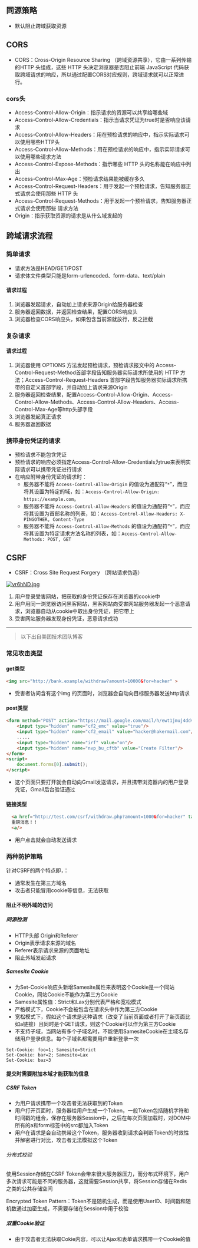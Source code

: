 ## 同源策略

- 默认阻止跨域获取资源

## CORS

- CORS：Cross-Origin Resource Sharing （跨域资源共享），它由一系列传输的HTTP 头组成，这些 HTTP 头决定浏览器是否阻止前端 JavaScript 代码获取跨域请求的响应，所以通过配置CORS对应规则，跨域请求就可以正常进行。

### cors头

- Access-Control-Allow-Origin：指示请求的资源可以共享给哪些域
- Access-Control-Allow-Credentials：指示当请求凭证为true时是否响应该请求
- Access-Control-Allow-Headers：用在预检请求的响应中，指示实际请求可以使用哪些HTTP头
- Access-Control-Allow-Methods：用在预检请求的响应中，指示实际请求可以使用哪些请求方法
- Access-Control-Expose-Methods：指示哪些 HTTP 头的名称能在响应中列出
- Access-Control-Max-Age：预检请求结果能被缓存多久
- Access-Control-Request-Headers：用于发起一个预检请求，告知服务器正式请求会使用那些 HTTP 头
- Access-Control-Request-Methods：用于发起一个预检请求，告知服务器正式请求会使用那些 请求方法
- Origin：指示获取资源的请求是从什么域发起的

## 跨域请求流程

### 简单请求

- 请求方法是HEAD/GET/POST
- 请求体文件类型只能是form-urlencoded、form-data、text/plain

#### 请求过程

1. 浏览器发起请求，自动加上请求来源Origin给服务器检查
2. 服务器返回数据，并返回检查结果，配置CORS响应头
3. 浏览器检查CORS响应头，如果包含当前源就放行，反之拦截

### 复杂请求

#### 请求过程

1. 浏览器使用 OPTIONS 方法发起预检请求，预检请求报文中的 Access-Control-Request-Method首部字段告知服务器实际请求所使用的 HTTP 方法；Access-Control-Request-Headers 首部字段告知服务器实际请求所携带的自定义首部字段，并自动加上请求来源Origin
2. 服务器返回检查结果，配置Access-Control-Allow-Origin、Access-Control-Allow-Methods、Access-Control-Allow-Headers、Access-Control-Max-Age等http头部字段
3. 浏览器发起真正请求
4. 服务器返回数据

### 携带身份凭证的请求

- 预检请求不能包含凭证
- 预检请求的响应必须指定Access-Control-Allow-Credentials为true来表明实际请求可以携带凭证进行请求
- 在响应附带身份凭证的请求时：
  - 服务器不能将 `Access-Control-Allow-Origin` 的值设为通配符“`*`”，而应将其设置为特定的域，如：`Access-Control-Allow-Origin: https://example.com`。
  - 服务器不能将 `Access-Control-Allow-Headers` 的值设为通配符“`*`”，而应将其设置为首部名称的列表，如：`Access-Control-Allow-Headers: X-PINGOTHER, Content-Type`
  - 服务器不能将 `Access-Control-Allow-Methods` 的值设为通配符“`*`”，而应将其设置为特定请求方法名称的列表，如：`Access-Control-Allow-Methods: POST, GET`

## CSRF

- CSRF：Cross Site Request Forgery （跨站请求伪造）

[![vr6hND.jpg](https://s1.ax1x.com/2022/08/19/vr6hND.jpg)](https://imgse.com/i/vr6hND)

1. 用户登录受害网站，把获取的身份凭证保存在浏览器的cookie中
2. 用户用同一浏览器访问黑客网站，黑客网站向受害网站服务器发起一个恶意请求，浏览器自动从cookie中取出身份凭证，把它带上
3. 受害网站服务器发现身份凭证，恶意请求成功

***

> 以下出自美团技术团队博客

[前端安全系列（二）：如何防止CSRF攻击？]: https://tech.meituan.com/2018/10/11/fe-security-csrf.html

### 常见攻击类型

#### get类型

```html
<img src="http://bank.example/withdraw?amount=10000&for=hacker" > 
```

- 受害者访问含有这个img 的页面时，浏览器会自动向目标服务器发送http请求

#### post类型

```html
<form method="POST" action="https://mail.google.com/mail/h/ewt1jmuj4ddv/?v=prf" enctype="multipart/form-data"> 
    <input type="hidden" name="cf2_emc" value="true"/> 
    <input type="hidden" name="cf2_email" value="hacker@hakermail.com"/> 
    .....
    <input type="hidden" name="irf" value="on"/> 
    <input type="hidden" name="nvp_bu_cftb" value="Create Filter"/> 
</form> 
<script> 
    document.forms[0].submit();
</script>
```

- 这个页面只要打开就会自动向Gmail发送请求，并且携带浏览器内的用户登录凭证，Gmail后台验证通过

#### 链接类型

```html
  <a href="http://test.com/csrf/withdraw.php?amount=1000&for=hacker" taget="_blank">
  重磅消息！！
  <a/>
```

- 用户点击就会自动发送请求

### 两种防护策略

针对CSRF的两个特点即，：

- 通常发生在第三方域名
- 攻击者只能冒用cookie等信息，无法获取

#### 阻止不明外域的访问

##### 同源检测

- HTTP头部 Origin和Referer
- Origin表示请求来源的域名
- Referer表示请求来源的页面地址
- 阻止外域发起请求

##### Samesite Cookie

- 为Set-Cookie响应头新增Samesite属性来表明这个Cookie是一个同站Cookie，同站Cookie不能作为第三方Cookie
- Samesite属性值：Strict和Lax分别代表严格和宽松模式
- 严格模式下，Cookie不会被包含在请求头中作为第三方Cookie
- 宽松模式下，假如这个请求是这种请求（改变了当前页面或者打开了新页面比如a链接）且同时是个GET请求，则这个Cookie可以作为第三方Cookie
- 不支持子域，当网站有多个子域名时，不能使用SamesiteCookie在主域名存储用户登录信息。每个子域名都需要用户重新登录一次

```
Set-Cookie: foo=1; Samesite=Strict
Set-Cookie: bar=2; Samesite=Lax
Set-Cookie: baz=3
```

#### 提交时需要附加本域才能获取的信息

##### CSRF Token

- 为用户请求携带一个攻击者无法获取到的Token
- 用户打开页面时，服务器给用户生成一个Token，一般Token包括随机字符和时间戳的组合，保存在服务器Session中，之后在每次页面加载时，对DOM中所有的a和form标签中的src都加入Token
- 用户在请求是会自动携带这个Token，服务器收到请求会判断Token的时效性并解密进行对比，攻击者无法模拟这个Token

###### 分布式校验

使用Session存储在CSRF Token会带来很大服务器压力，而分布式环境下，用户多次请求可能是不同的服务器，这就需要Session共享，将Session存储在Redis之类的公共存储空间

Encrypted Token Pattern：Token不是随机生成，而是使用UserID、时间戳和随机数通过加密生成，不需要存储在Session中用于校验

##### 双重Cookie验证

- 由于攻击者无法获取Cokie内容，可以让Ajax和表单请求携带一个Cookie的值



### 
